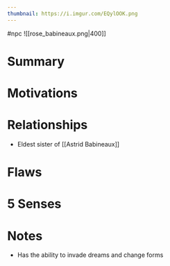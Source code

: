 ```yaml
---
thumbnail: https://i.imgur.com/EQylOOK.png
---
```

#npc
![[rose_babineaux.png|400]]

# Summary
# Motivations
# Relationships
- Eldest sister of [[Astrid Babineaux]]

# Flaws
# 5 Senses
# Notes
- Has the ability to invade dreams and change forms
